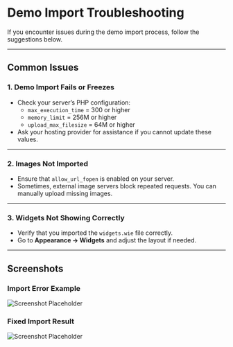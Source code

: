 # Demo Import Troubleshooting

If you encounter issues during the demo import process, follow the suggestions below.

---

## Common Issues

### 1. Demo Import Fails or Freezes
- Check your server’s PHP configuration:
  - `max_execution_time` = 300 or higher
  - `memory_limit` = 256M or higher
  - `upload_max_filesize` = 64M or higher
- Ask your hosting provider for assistance if you cannot update these values.

---

### 2. Images Not Imported
- Ensure that `allow_url_fopen` is enabled on your server.
- Sometimes, external image servers block repeated requests. You can manually upload missing images.

---

### 3. Widgets Not Showing Correctly
- Verify that you imported the `widgets.wie` file correctly.
- Go to **Appearance → Widgets** and adjust the layout if needed.

---

## Screenshots

### Import Error Example
![Screenshot Placeholder](../.vuepress/public/screenshot.png)

### Fixed Import Result
![Screenshot Placeholder](../.vuepress/public/screenshot.png)
